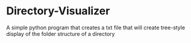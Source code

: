# Directory-Visualizer
A simple python program that creates a txt file that will create tree-style display of the folder structure of a directory
